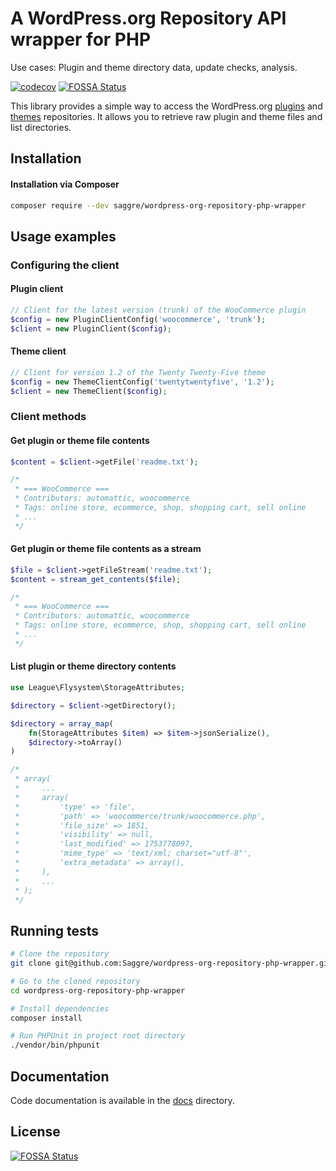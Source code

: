 # A WordPress.org Repository API wrapper for PHP

Use cases: Plugin and theme directory data, update checks, analysis.

[![codecov](https://img.shields.io/codecov/c/github/Saggre/wordpress-org-repository-php-wrapper)](https://codecov.io/gh/Saggre/wordpress-org-repository-php-wrapper)
[![FOSSA Status](https://app.fossa.com/api/projects/git%2Bgithub.com%2FSaggre%2Fwordpress-org-repository-php-wrapper.svg?type=shield)](https://app.fossa.com/projects/git%2Bgithub.com%2FSaggre%2Fwordpress-org-repository-php-wrapper?ref=badge_shield)

This library provides a simple way to access the WordPress.org [plugins](https://wordpress.org/plugins/)
and [themes](https://wordpress.org/themes/) repositories. It allows you to retrieve raw plugin and theme files and list
directories.

## Installation

#### Installation via Composer

```bash
composer require --dev saggre/wordpress-org-repository-php-wrapper
```

## Usage examples

### Configuring the client

#### Plugin client

```php
// Client for the latest version (trunk) of the WooCommerce plugin
$config = new PluginClientConfig('woocommerce', 'trunk');
$client = new PluginClient($config);
```

#### Theme client

```php
// Client for version 1.2 of the Twenty Twenty-Five theme
$config = new ThemeClientConfig('twentytwentyfive', '1.2');
$client = new ThemeClient($config);
```

### Client methods

#### Get plugin or theme file contents

```php
$content = $client->getFile('readme.txt');

/*
 * === WooCommerce ===
 * Contributors: automattic, woocommerce
 * Tags: online store, ecommerce, shop, shopping cart, sell online
 * ...
 */
```

#### Get plugin or theme file contents as a stream

```php
$file = $client->getFileStream('readme.txt');
$content = stream_get_contents($file);

/*
 * === WooCommerce ===
 * Contributors: automattic, woocommerce
 * Tags: online store, ecommerce, shop, shopping cart, sell online
 * ...
 */
```

#### List plugin or theme directory contents

```php
use League\Flysystem\StorageAttributes;

$directory = $client->getDirectory();

$directory = array_map(
    fn(StorageAttributes $item) => $item->jsonSerialize(), 
    $directory->toArray()
)

/*
 * array(
 *     ...
 *     array(
 *         'type' => 'file',
 *         'path' => 'woocommerce/trunk/woocommerce.php',
 *         'file_size' => 1851,
 *         'visibility' => null,
 *         'last_modified' => 1753778097,
 *         'mime_type' => 'text/xml; charset="utf-8"',
 *         'extra_metadata' => array(),
 *     ),
 *     ...
 * );
 */
```

## Running tests

```bash
# Clone the repository
git clone git@github.com:Saggre/wordpress-org-repository-php-wrapper.git

# Go to the cloned repository
cd wordpress-org-repository-php-wrapper

# Install dependencies
composer install

# Run PHPUnit in project root directory
./vendor/bin/phpunit
```

## Documentation

Code documentation is available in the [docs](./docs/Home.md) directory.

## License

[![FOSSA Status](https://app.fossa.com/api/projects/git%2Bgithub.com%2FSaggre%2Fwordpress-org-repository-php-wrapper.svg?type=large)](https://app.fossa.com/projects/git%2Bgithub.com%2FSaggre%2Fwordpress-org-repository-php-wrapper?ref=badge_large)
